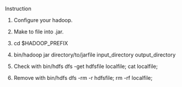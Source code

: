 Instruction

1. Configure your hadoop.

2. Make to file into .jar.

3. cd $HADOOP\_PREFIX

4. bin/hadoop jar directory/to/jarfile input\_directory output\_directory

5. Check with bin/hdfs dfs -get hdfsfile localfile; cat localfile;

6. Remove with bin/hdfs dfs -rm -r hdfsfile; rm -rf localfile;
